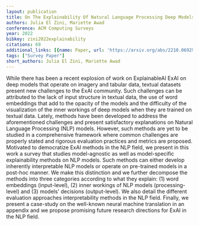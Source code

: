 ```yaml
---
layout: publication
title: On The Explainability Of Natural Language Processing Deep Models
authors: Julia El Zini, Mariette Awad
conference: ACM Computing Surveys
year: 2022
bibkey: zini2022explainability
citations: 69
additional_links: [{name: Paper, url: 'https://arxiv.org/abs/2210.06929'}]
tags: ["Survey Paper"]
short_authors: Julia El Zini, Mariette Awad
---
```

While there has been a recent explosion of work on ExplainableAI ExAI on deep
models that operate on imagery and tabular data, textual datasets present new
challenges to the ExAI community. Such challenges can be attributed to the lack
of input structure in textual data, the use of word embeddings that add to the
opacity of the models and the difficulty of the visualization of the inner
workings of deep models when they are trained on textual data.
  Lately, methods have been developed to address the aforementioned challenges
and present satisfactory explanations on Natural Language Processing (NLP)
models. However, such methods are yet to be studied in a comprehensive
framework where common challenges are properly stated and rigorous evaluation
practices and metrics are proposed. Motivated to democratize ExAI methods in
the NLP field, we present in this work a survey that studies model-agnostic as
well as model-specific explainability methods on NLP models. Such methods can
either develop inherently interpretable NLP models or operate on pre-trained
models in a post-hoc manner. We make this distinction and we further decompose
the methods into three categories according to what they explain: (1) word
embeddings (input-level), (2) inner workings of NLP models (processing-level)
and (3) models' decisions (output-level). We also detail the different
evaluation approaches interpretability methods in the NLP field. Finally, we
present a case-study on the well-known neural machine translation in an
appendix and we propose promising future research directions for ExAI in the
NLP field.